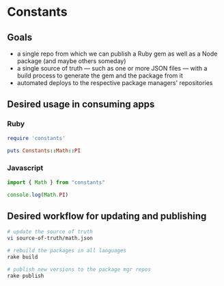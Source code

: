 # Constants

## Goals
- a single repo from which we can publish a Ruby gem as well as a Node package (and maybe others someday)
- a single source of truth — such as one or more JSON files — with a build process to generate the gem and the package from it
- automated deploys to the respective package managers' repositories

## Desired usage in consuming apps

### Ruby

```ruby
require 'constants'

puts Constants::Math::PI
```

### Javascript

```js
import { Math } from "constants"

console.log(Math.PI)
```

## Desired workflow for updating and publishing

```sh
# update the source of truth
vi source-of-truth/math.json

# rebuild the packages in all languages
rake build

# publish new versions to the package mgr repos
rake publish
